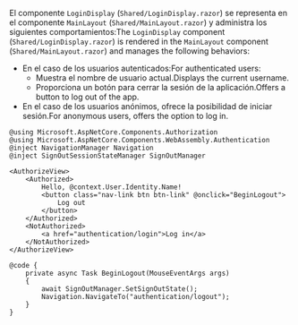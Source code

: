 <span data-ttu-id="e403a-101">El componente `LoginDisplay` (`Shared/LoginDisplay.razor`) se representa en el componente `MainLayout` (`Shared/MainLayout.razor`) y administra los siguientes comportamientos:</span><span class="sxs-lookup"><span data-stu-id="e403a-101">The `LoginDisplay` component (`Shared/LoginDisplay.razor`) is rendered in the `MainLayout` component (`Shared/MainLayout.razor`) and manages the following behaviors:</span></span>

* <span data-ttu-id="e403a-102">En el caso de los usuarios autenticados:</span><span class="sxs-lookup"><span data-stu-id="e403a-102">For authenticated users:</span></span>
  * <span data-ttu-id="e403a-103">Muestra el nombre de usuario actual.</span><span class="sxs-lookup"><span data-stu-id="e403a-103">Displays the current username.</span></span>
  * <span data-ttu-id="e403a-104">Proporciona un botón para cerrar la sesión de la aplicación.</span><span class="sxs-lookup"><span data-stu-id="e403a-104">Offers a button to log out of the app.</span></span>
* <span data-ttu-id="e403a-105">En el caso de los usuarios anónimos, ofrece la posibilidad de iniciar sesión.</span><span class="sxs-lookup"><span data-stu-id="e403a-105">For anonymous users, offers the option to log in.</span></span>

```razor
@using Microsoft.AspNetCore.Components.Authorization
@using Microsoft.AspNetCore.Components.WebAssembly.Authentication
@inject NavigationManager Navigation
@inject SignOutSessionStateManager SignOutManager

<AuthorizeView>
    <Authorized>
        Hello, @context.User.Identity.Name!
        <button class="nav-link btn btn-link" @onclick="BeginLogout">
            Log out
        </button>
    </Authorized>
    <NotAuthorized>
        <a href="authentication/login">Log in</a>
    </NotAuthorized>
</AuthorizeView>

@code {
    private async Task BeginLogout(MouseEventArgs args)
    {
        await SignOutManager.SetSignOutState();
        Navigation.NavigateTo("authentication/logout");
    }
}
```
